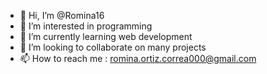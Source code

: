 - 👋 Hi, I’m @Romina16
- 👀 I’m interested in programming
- 🌱 I’m currently learning web development
- 💞️ I’m looking to collaborate on many projects
- 📫 How to reach me : romina.ortiz.correa000@gmail.com

<!---
Romina16/Romina16 is a ✨ special ✨ repository because its `README.md` (this file) appears on your GitHub profile.
You can click the Preview link to take a look at your changes.
--->
